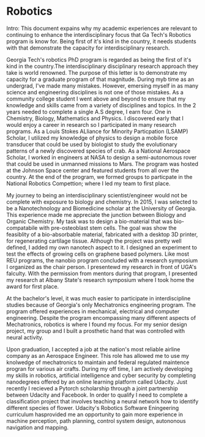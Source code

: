 # Robotics

Intro: This document expains why my academic experiences are relevant to continuing to enhance the interdisciplinary focus that Ga Tech's Robotics program is know for. Being first of it's kind in the country, it needs students with that demonstrate the capacity for interdisciplinary research. 



Georgia Tech's robotics PhD program is regarded as being the first of it's kind in the country.The interdisciplinary disciplinary research approach they take is world renowned. 
The purpose of this letter is to demonstrate my capacity for a graduate program of that magnitude. During myb time as an undergrad, I've made many mistakes. However, emersing myself in as many science and engineering disciplines is not one of those mistakes. As a community college student I went above and beyond to ensure that my knowledge and skills came from a variety of disciplines and topics. In the 2 years needed to complete a single A.S degree, I earn four. One in Chemistry, Biology, Mathematics and Physics. I discovered early that I would enjoy a career in research so I participated in many research programs. As a Louis Stokes ALliance for Minority Particpation (LSAMP) Scholar, I utilized my knowledge of physics to design a mobile force transducer that could be used by biologist to study the evolutionary patterns of a newly discovered species of crab. As a National Aerospace Scholar, I worked in engineers at NASA to design a semi-autonomous rover that could be used in unmanned missions to Mars. The program was hosted at the Johnson Space center and featured students from all over the country. At the end of the program, we formed groups to particpate in the National Robotics Compettion; where I led my team to first place. 

My journey to being an interdisciplinary scientist/engineer would not be complete with exposure to biology and chemistry. In 2015, I was selected to be a Nanotechnology and Biomedicine scholar at the University of Georgia. This experience made me appreciate the junction between Biology and Organic Chemistry. My task was to design a bio-material that was bio-compatabile with pre-osteoblast stem cells. The goal was show the feasiblity of a bio-absorbable material, fabricated with a desktop 3D printer, for regenerating cartilage tissue. Although the project was pretty well defined, I added my own nanotech aspect to it. I designed an experiment to test the effects of growing cells on graphene based polymers. Like most REU programs, the nanobio program concluded with a research symposium I organized as the chair person. I presentewd my research in front of UGA's falculty. With the permission from mentors during that program, I presented my research at Albany State's research symposium where I took home the award for first place.  

At the bachelor's level, it was much easier to participate in interdiscipline studies because of Georgia's only Mechatronics engineering program. The program offered experiences in mechanical, electrical and computer engineering. Despite the program encompassing many different aspects of Mechatronics, robotics is where I found my focus. For my senior design project, my group and I built a prosthetic hand that was controlled with neural activity. 

Upon graduation, I accepted a job at the nation's most reliable airline company as an Aerospace Engineer. This role has allowed me to use my knolwedge of mechatronics to maintain and federal regulated maintence progran for various air crafts. During my off time, I am actively developing my skills in robotics, artificial intelligence and cyber security by completing nanodegrees offered by an online learning platform called Udacity. Just recently I recieved a Pytorch scholarship through a joint partnership between Udacity and Facebook. In order to qualify I need to complete a classification project that involves teaching a neural network how to identify different species of flower. Udacity's Robotics Software Eningeering curriculum hasprovided me an opportunity to gain more experience in machine perception, path planning, control system design, autononous navigation and mapping. 
